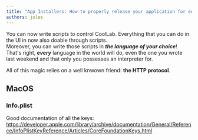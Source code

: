 ```yaml
---
title: "App Installers: How to properly release your application for end-users"
authors: jules
---
```


You can now write scripts to control CoolLab. Everything that you can do in the UI in now also doable through scripts.<br/>
Moreover, you can write those scripts in **_the language of your choice_**! That's right, **_every_** language in the world will do, even the one you wrote last weekend and that only you possesses an interpreter for.

All of this magic relies on a well knwown friend: **the HTTP protocol**.

<!--truncate-->

## MacOS

### Info.plist

Good documentation of all the keys:
https://developer.apple.com/library/archive/documentation/General/Reference/InfoPlistKeyReference/Articles/CoreFoundationKeys.html